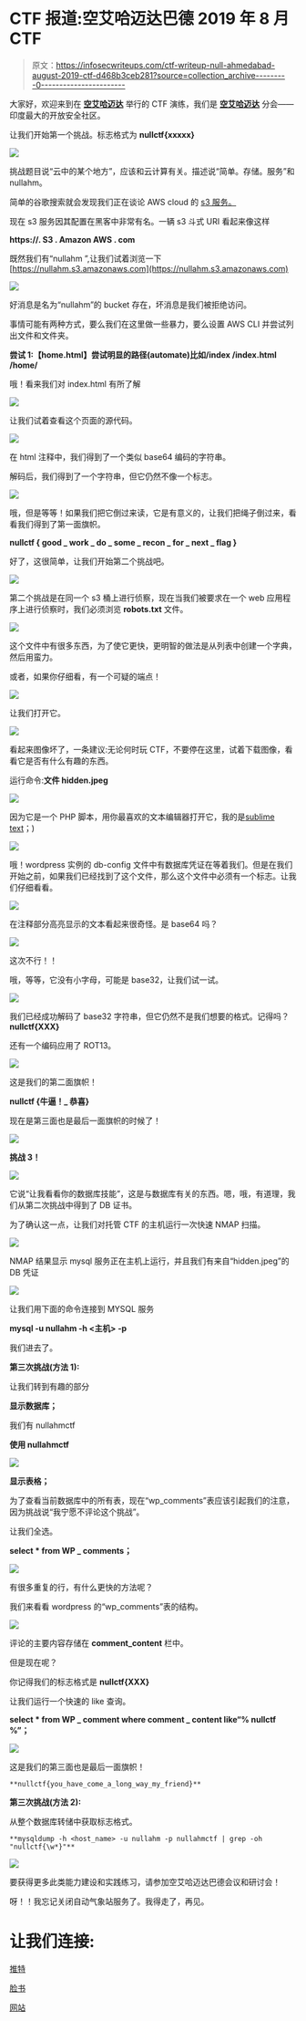 # CTF 报道:空艾哈迈达巴德 2019 年 8 月 CTF

> 原文：<https://infosecwriteups.com/ctf-writeup-null-ahmedabad-august-2019-ctf-d468b3ceb281?source=collection_archive---------0----------------------->

大家好，欢迎来到在 [**空艾哈迈达**](https://null.co.in/chapters/17-ahmedabad) 举行的 CTF 演练，我们是 [**空艾哈迈达**](https://null.co.in/) 分会——印度最大的开放安全社区。

让我们开始第一个挑战。标志格式为 **nullctf{xxxxx}**

![](img/22ada47abc0b9a06449786515cd16340.png)

挑战题目说“云中的某个地方”，应该和云计算有关。描述说“简单。存储。服务”和 nullahm。

简单的谷歌搜索就会发现我们正在谈论 AWS cloud 的 [s3 服务。](https://docs.aws.amazon.com/AmazonS3/latest/dev/Welcome.html)

现在 s3 服务因其配置在黑客中非常有名。一辆 s3 斗式 URI 看起来像这样

**https://<bucket _ name>. S3 . Amazon AWS . com**

既然我们有“nullahm ”,让我们试着浏览一下[https://nullahm.s3.amazonaws.com](https://nullahm.s3.amazonaws.com)

![](img/3aac3ab59ddc76dcc021ccd649c73537.png)

好消息是名为“nullahm”的 bucket 存在，坏消息是我们被拒绝访问。

事情可能有两种方式，要么我们在这里做一些暴力，要么设置 AWS CLI 并尝试列出文件和文件夹。

**尝试 1:【home.html】尝试明显的路径(automate)比如/index /index.html /home/**

哦！看来我们对 index.html 有所了解

![](img/638e8efab97d8f2bb629f14f170fbd53.png)

让我们试着查看这个页面的源代码。

![](img/af6ad2afbf0d37375de98f53333f629f.png)

在 html 注释中，我们得到了一个类似 base64 编码的字符串。

解码后，我们得到了一个字符串，但它仍然不像一个标志。

![](img/4d8805633e08a72a5137eab6300c3d84.png)

哦，但是等等！如果我们把它倒过来读，它是有意义的，让我们把绳子倒过来，看看我们得到了第一面旗帜。

**nullctf { good _ work _ do _ some _ recon _ for _ next _ flag }**

好了，这很简单，让我们开始第二个挑战吧。

![](img/18c84097b4cdbe131de747c8c36e5400.png)

第二个挑战是在同一个 s3 桶上进行侦察，现在当我们被要求在一个 web 应用程序上进行侦察时，我们必须浏览 **robots.txt** 文件。

![](img/1f7f195ff369564b837427c6f70d6086.png)

这个文件中有很多东西，为了使它更快，更明智的做法是从列表中创建一个字典，然后用蛮力。

或者，如果你仔细看，有一个可疑的端点！

![](img/3983355a78eb58d783160285a9e6d01e.png)

让我们打开它。

![](img/a57c01bccd98485ad2a9915e5fe9ec38.png)

看起来图像坏了，一条建议:无论何时玩 CTF，不要停在这里，试着下载图像，看看它是否有什么有趣的东西。

运行命令:**文件 hidden.jpeg**

![](img/cf15376a73804ee65dfa34133b81747e.png)

因为它是一个 PHP 脚本，用你最喜欢的文本编辑器打开它，我的是[sublime text](https://www.sublimetext.com/)；)

![](img/cc921e90c165b5f594f1027256acc431.png)

哦！wordpress 实例的 db-config 文件中有数据库凭证在等着我们。但是在我们开始之前，如果我们已经找到了这个文件，那么这个文件中必须有一个标志。让我们仔细看看。

![](img/047df60a5c2f277342b9ea2a690389bc.png)

在注释部分高亮显示的文本看起来很奇怪。是 base64 吗？

![](img/7501d4b7b192b1cb2c7a3da433c85b59.png)

这次不行！！

哦，等等，它没有小字母，可能是 base32，让我们试一试。

![](img/cb7cdf353fc0e3012ac505dc33a40522.png)

我们已经成功解码了 base32 字符串，但它仍然不是我们想要的格式。记得吗？ **nullctf{XXX}**

还有一个编码应用了 ROT13。

![](img/87a7bc7acab84de18e592b0826bff3e4.png)

这是我们的第二面旗帜！

**nullctf {牛逼！_ 恭喜}**

现在是第三面也是最后一面旗帜的时候了！

![](img/a1dac84fcb4b2874de3d7b0d5cdd7aaa.png)

**挑战 3！**

![](img/71c8d21adc8730687dcc38b69eb29232.png)

它说“让我看看你的数据库技能”，这是与数据库有关的东西。嗯，哦，有道理，我们从第二次挑战中得到了 DB 证书。

为了确认这一点，让我们对托管 CTF 的主机运行一次快速 NMAP 扫描。

![](img/868d1b53c173055d010cb81cfb6fd057.png)

NMAP 结果显示 mysql 服务正在主机上运行，并且我们有来自“hidden.jpeg”的 DB 凭证

![](img/a4b48b246d3ceee0d056ae7c1d52a204.png)

让我们用下面的命令连接到 MYSQL 服务

**mysql -u nullahm -h <主机> -p**

我们进去了。

**第三次挑战(方法 1):**

让我们转到有趣的部分

**显示数据库；**

我们有 nullahmctf

**使用 nullahmctf**

![](img/c3b89a10bfac24dc9787196f10936ae6.png)

**显示表格；**

为了查看当前数据库中的所有表，现在“wp_comments”表应该引起我们的注意，因为挑战说“我宁愿不评论这个挑战”。

让我们全选。

**select * from WP _ comments；**

![](img/b43e375ccaa89c61612698f80183d331.png)

有很多重复的行，有什么更快的方法呢？

我们来看看 wordpress 的“wp_comments”表的结构。

![](img/842fd1dfc74818bf8da2159fda760ffa.png)

评论的主要内容存储在 **comment_content** 栏中。

但是现在呢？

你记得我们的标志格式是 **nullctf{XXX}**

让我们运行一个快速的 like 查询。

**select * from WP _ comment where comment _ content like“% nullctf %”；**

![](img/6cb224d896a150c81b8a1fb8cc29df76.png)

这是我们的第三面也是最后一面旗帜！

```
**nullctf{you_have_come_a_long_way_my_friend}**
```

**第三次挑战(方法 2):**

从整个数据库转储中获取标志格式。

```
**mysqldump -h <host_name> -u nullahm -p nullahmctf | grep -oh "nullctf{\w*}"**
```

![](img/bea8b7606adef530984515eece5f8b1f.png)

要获得更多此类能力建设和实践练习，请参加空艾哈迈达巴德会议和研讨会！

呀！！我忘记关闭自动气象站服务了。我得走了，再见。

# 让我们连接:

[推特](https://twitter.com/nullahm)

[脸书](https://facebook.com/nullahmofficial)

[网站](https://null.co.in/chapters/17-ahmedabad)